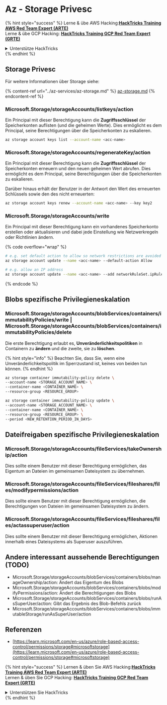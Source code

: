 # Az - Storage Privesc

{% hint style="success" %}
Lerne & übe AWS Hacking:<img src="../../../.gitbook/assets/image (1) (1) (1).png" alt="" data-size="line">[**HackTricks Training AWS Red Team Expert (ARTE)**](https://training.hacktricks.xyz/courses/arte)<img src="../../../.gitbook/assets/image (1) (1) (1).png" alt="" data-size="line">\
Lerne & übe GCP Hacking: <img src="../../../.gitbook/assets/image (2).png" alt="" data-size="line">[**HackTricks Training GCP Red Team Expert (GRTE)**<img src="../../../.gitbook/assets/image (2).png" alt="" data-size="line">](https://training.hacktricks.xyz/courses/grte)

<details>

<summary>Unterstütze HackTricks</summary>

* Überprüfe die [**Abonnementpläne**](https://github.com/sponsors/carlospolop)!
* **Tritt der** 💬 [**Discord-Gruppe**](https://discord.gg/hRep4RUj7f) oder der [**Telegram-Gruppe**](https://t.me/peass) bei oder **folge** uns auf **Twitter** 🐦 [**@hacktricks\_live**](https://twitter.com/hacktricks_live)**.**
* **Teile Hacking-Tricks, indem du PRs zu den** [**HackTricks**](https://github.com/carlospolop/hacktricks) und [**HackTricks Cloud**](https://github.com/carlospolop/hacktricks-cloud) GitHub-Repos einreichst.

</details>
{% endhint %}

## Storage Privesc

Für weitere Informationen über Storage siehe:

{% content-ref url="../az-services/az-storage.md" %}
[az-storage.md](../az-services/az-storage.md)
{% endcontent-ref %}

### Microsoft.Storage/storageAccounts/listkeys/action

Ein Principal mit dieser Berechtigung kann die **Zugriffsschlüssel** der Speicherkonten auflisten (und die geheimen Werte). Dies ermöglicht es dem Principal, seine Berechtigungen über die Speicherkonten zu eskalieren.
```bash
az storage account keys list --account-name <acc-name>
```
### Microsoft.Storage/storageAccounts/regenerateKey/action

Ein Principal mit dieser Berechtigung kann die **Zugriffsschlüssel** der Speicherkonten erneuern und den neuen geheimen Wert abrufen. Dies ermöglicht es dem Principal, seine Berechtigungen über die Speicherkonten zu eskalieren.

Darüber hinaus erhält der Benutzer in der Antwort den Wert des erneuerten Schlüssels sowie den des nicht erneuerten:
```bash
az storage account keys renew --account-name <acc-name> --key key2
```
### Microsoft.Storage/storageAccounts/write

Ein Principal mit dieser Berechtigung kann ein vorhandenes Speicherkonto erstellen oder aktualisieren und dabei jede Einstellung wie Netzwerkregeln oder Richtlinien ändern.

{% code overflow="wrap" %}
```bash
# e.g. set default action to allow so network restrictions are avoided
az storage account update --name <acc-name> --default-action Allow

# e.g. allow an IP address
az storage account update --name <acc-name> --add networkRuleSet.ipRules value=<ip-address>
```
{% endcode %}

## Blobs spezifische Privilegieneskalation

### Microsoft.Storage/storageAccounts/blobServices/containers/immutabilityPolicies/write | Microsoft.Storage/storageAccounts/blobServices/containers/immutabilityPolicies/delete

Die erste Berechtigung erlaubt es, **Unveränderlichkeitspolitiken** in Containern zu **ändern** und die zweite, sie zu **löschen**.

{% hint style="info" %}
Beachten Sie, dass Sie, wenn eine Unveränderlichkeitspolitik im Sperrzustand ist, keines von beiden tun können.
{% endhint %}
```bash
az storage container immutability-policy delete \
--account-name <STORAGE_ACCOUNT_NAME> \
--container-name <CONTAINER_NAME> \
--resource-group <RESOURCE_GROUP>

az storage container immutability-policy update \
--account-name <STORAGE_ACCOUNT_NAME> \
--container-name <CONTAINER_NAME> \
--resource-group <RESOURCE_GROUP> \
--period <NEW_RETENTION_PERIOD_IN_DAYS>
```
## Dateifreigaben spezifische Privilegieneskalation

### Microsoft.Storage/storageAccounts/fileServices/takeOwnership/action

Dies sollte einem Benutzer mit dieser Berechtigung ermöglichen, das Eigentum an Dateien im gemeinsamen Dateisystem zu übernehmen.

### Microsoft.Storage/storageAccounts/fileServices/fileshares/files/modifypermissions/action

Dies sollte einem Benutzer mit dieser Berechtigung ermöglichen, die Berechtigungen von Dateien im gemeinsamen Dateisystem zu ändern.

### Microsoft.Storage/storageAccounts/fileServices/fileshares/files/actassuperuser/action

Dies sollte einem Benutzer mit dieser Berechtigung ermöglichen, Aktionen innerhalb eines Dateisystems als Superuser auszuführen.

## Andere interessant aussehende Berechtigungen (TODO)

* Microsoft.Storage/storageAccounts/blobServices/containers/blobs/manageOwnership/action: Ändert das Eigentum des Blobs
* Microsoft.Storage/storageAccounts/blobServices/containers/blobs/modifyPermissions/action: Ändert die Berechtigungen des Blobs
* Microsoft.Storage/storageAccounts/blobServices/containers/blobs/runAsSuperUser/action: Gibt das Ergebnis des Blob-Befehls zurück
* Microsoft.Storage/storageAccounts/blobServices/containers/blobs/immutableStorage/runAsSuperUser/action

## Referenzen

* [https://learn.microsoft.com/en-us/azure/role-based-access-control/permissions/storage#microsoftstorage](https://learn.microsoft.com/en-us/azure/role-based-access-control/permissions/storage#microsoftstorage)

{% hint style="success" %}
Lernen & üben Sie AWS Hacking:<img src="../../../.gitbook/assets/image (1) (1) (1).png" alt="" data-size="line">[**HackTricks Training AWS Red Team Expert (ARTE)**](https://training.hacktricks.xyz/courses/arte)<img src="../../../.gitbook/assets/image (1) (1) (1).png" alt="" data-size="line">\
Lernen & üben Sie GCP Hacking: <img src="../../../.gitbook/assets/image (2).png" alt="" data-size="line">[**HackTricks Training GCP Red Team Expert (GRTE)**<img src="../../../.gitbook/assets/image (2).png" alt="" data-size="line">](https://training.hacktricks.xyz/courses/grte)

<details>

<summary>Unterstützen Sie HackTricks</summary>

* Überprüfen Sie die [**Abonnementpläne**](https://github.com/sponsors/carlospolop)!
* **Treten Sie der** 💬 [**Discord-Gruppe**](https://discord.gg/hRep4RUj7f) oder der [**Telegram-Gruppe**](https://t.me/peass) bei oder **folgen** Sie uns auf **Twitter** 🐦 [**@hacktricks\_live**](https://twitter.com/hacktricks_live)**.**
* **Teilen Sie Hacking-Tricks, indem Sie PRs an die** [**HackTricks**](https://github.com/carlospolop/hacktricks) und [**HackTricks Cloud**](https://github.com/carlospolop/hacktricks-cloud) GitHub-Repos senden.

</details>
{% endhint %}
